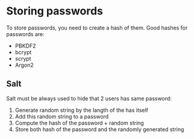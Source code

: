 #                  Storing passwords

To store passwords, you need to create a hash of them. Good hashes for passwords are:
- PBKDF2
- bcrypt
- scrypt
- Argon2

##                 Salt

Salt must be always used to hide that 2 users has same password:
1) Generate random string by the langth of the has itself
2) Add this random string to a password
3) Compute the hash of the password + random string
4) Store both hash of the password and the randomly generated string